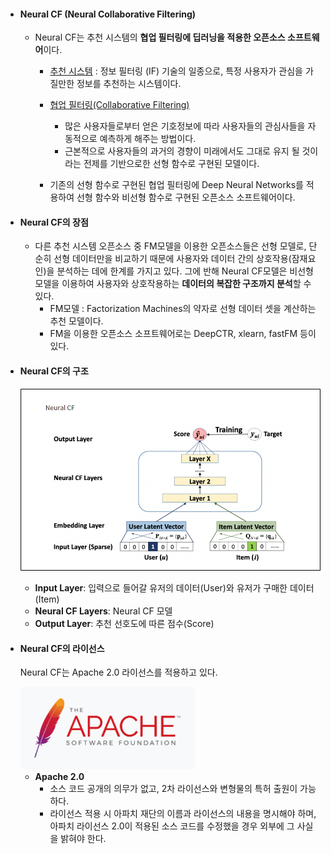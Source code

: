 * #### Neural CF (Neural Collaborative Filtering)

  * Neural CF는 추천 시스템의 **협업 필터링에 딥러닝을 적용한 오픈소스 소프트웨어**이다.

    * [추천 시스템](https://ko.wikipedia.org/wiki/%EC%B6%94%EC%B2%9C_%EC%8B%9C%EC%8A%A4%ED%85%9C) : 정보 필터링 (IF) 기술의 일종으로, 특정 사용자가 관심을 가질만한 정보를 추천하는 시스템이다.

    * [협업 필터링(Collaborative Filtering)](https://developers.google.com/machine-learning/recommendation/collaborative/basics)

      * 많은 사용자들로부터 얻은 기호정보에 따라 사용자들의 관심사들을 자동적으로 예측하게 해주는 방법이다. 
      * 근본적으로 사용자들의 과거의 경향이 미래에서도 그대로 유지 될 것이라는 전제를 기반으로한 선형 함수로 구현된 모델이다. 

    * 기존의 선형 함수로 구현된 협업 필터링에 Deep Neural Networks를 적용하여 선형 함수와 비선형 함수로 구현된 오픈소스 소프트웨어이다.

       



* #### Neural CF의 장점

  * 다른 추천 시스템 오픈소스 중 FM모델을 이용한 오픈소스들은 선형 모델로, 단순히 선형 데이터만을 비교하기 때문에 사용자와 데이터 간의 상호작용(잠재요인)을 분석하는 데에 한계를 가지고 있다. 그에 반해 Neural CF모델은 비선형 모델을 이용하여 사용자와 상호작용하는 **데이터의 복잡한 구조까지 분석**할 수 있다.
    * FM모델 :  Factorization Machines의 약자로 선형 데이터 셋을 계산하는 추천 모델이다.
    * FM을 이용한 오픈소스 소프트웨어로는 DeepCTR, xlearn, fastFM 등이 있다.



* #### Neural CF의 구조

  

  ![image-20221117215924420](https://github.com/hs-2171326-junhakim/study/blob/main/image/image-20221117215924420.png)

  

  * **Input Layer**: 입력으로 들어갈 유저의 데이터(User)와 유저가 구매한 데이터(Item)
  * **Neural CF Layers**: Neural CF 모델
  * **Output Layer**: 추천 선호도에 따른 점수(Score)



* #### Neural CF의 라이선스

  Neural CF는 Apache 2.0 라이선스를 적용하고 있다.

  

  <img src="https://github.com/hs-2171326-junhakim/study/blob/main/image/image-20221117220004777.png" style="zoom: 67%;" />

  

  * **Apache 2.0** 
    *  소스 코드 공개의 의무가 없고, 2차 라이선스와 변형물의 특허 출원이 가능하다. 
    * 라이선스 적용 시 아파치 재단의 이름과 라이선스의 내용을 명시해야 하며, 아파치 라이선스 2.0이 적용된 소스 코드를 수정했을 경우 외부에 그 사실을 밝혀야 한다.

